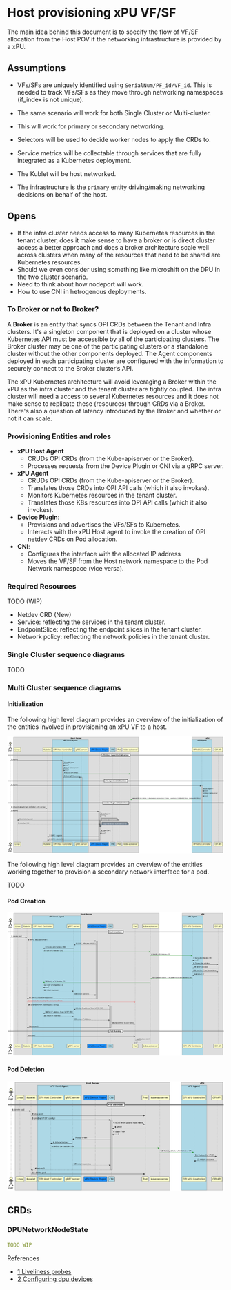# Host provisioning xPU VF/SF

The main idea behind this document is to specify the flow of VF/SF allocation from the Host POV if the networking infrastructure is provided by a xPU.

## Assumptions

- VFs/SFs are uniquely identified using `SerialNum/PF_id/VF_id`. This is needed to track VFs/SFs as they move through networking namespaces (if_index is not unique).

- The same scenario will work for both Single Cluster or Multi-cluster.

- This will work for primary or secondary networking.

- Selectors will be used to decide worker nodes to apply the CRDs to.

- Service metrics will be collectable through services that are fully integrated
as a Kubernetes deployment.

- The Kublet will be host networked.

- The infrastructure is the `primary` entity driving/making networking decisions on behalf of the host.

## Opens

- If the infra cluster needs access to many Kubernetes resources in the tenant cluster, does it make sense to have a broker or is direct cluster access a better approach and does a broker architecture scale well across clusters when many of the resources that need to be shared are Kubernetes resources.
- Should we even consider using something like microshift on the DPU in the two cluster scenario.
- Need to think about how nodeport will work.
- How to use CNI in hetrogenous deployments.

### To Broker or not to Broker?

A **Broker** is an entity that syncs OPI CRDs between the Tenant and Infra clusters. It's a singleton component that is deployed on a cluster whose Kubernetes API must be accessible by all of the participating clusters. The Broker cluster may be one of the participating clusters or a standalone cluster without the other components deployed. The Agent components deployed in each participating cluster are configured with the information to securely connect to the Broker cluster’s API.

The xPU Kubernetes architecture will avoid leveraging a Broker within the xPU as the infra cluster and the tenant cluster are tightly coupled. The infra cluster will need a access to several Kubernetes resources and it does not make sense to replicate these (resources) through CRDs via a Broker. There's also a question of latency introduced by the Broker and whether or not it can scale.

### Provisioning Entities and roles

- **xPU Host Agent**
  - CRUDs OPI CRDs (from the Kube-apiserver or the Broker).
  - Processes requests from the Device Plugin or CNI via a gRPC server.
- **xPU Agent**
  - CRUDs OPI CRDs (from the Kube-apiserver or the Broker).
  - Translates those CRDs into OPI API calls (which it also invokes).
  - Monitors Kubernetes resources in the tenant cluster.
  - Translates those K8s resources into OPI API calls (which it also invokes).
- **Device Plugin**:
  - Provisions and advertises the VFs/SFs to Kubernetes.
  - Interacts with the xPU Host agent to invoke the creation of OPI netdev CRDs
    on Pod allocation.
- **CNI**:
  - Configures the interface with the allocated IP address
  - Moves the VF/SF from the Host network namespace to the Pod Network namespace
   (vice versa).

### Required Resources

TODO (WIP)

- Netdev CRD (New)
- Service: reflecting the services in the tenant cluster.
- EndpointSlice: reflecting the endpoint slices in the tenant cluster.
- Network policy: reflecting the network policies in the tenant cluster.

### Single Cluster sequence diagrams

TODO

### Multi Cluster sequence diagrams

#### Initialization

The following high level diagram provides an overview of the initialization of the entities involved in provisioning an xPU VF to a host.

![host-provisioning-initialization](./images/host-provisioning-xPU-VF-init.png)

The following high level diagram provides an overview of the entities working
together to provision a secondary network interface for a pod.

TODO

#### Pod Creation

![host-provisioning-pod-creation](./images/host-provisioning-xPU-VF-pod-creation.png)

#### Pod Deletion

![host-provisioning-pod-deletion](./images/host-provisioning-xPU-VF-pod-deletion.png)

## CRDs

### DPUNetworkNodeState

```yaml
TODO WIP
```

References

- [1 Liveliness probes](https://kubernetes.io/docs/tasks/configure-pod-container/configure-liveness-readiness-startup-probes/)
- [2 Configuring dpu devices](https://docs.openshift.com/container-platform/4.12/networking/hardware_networks/configuring-dpu-device.html)
